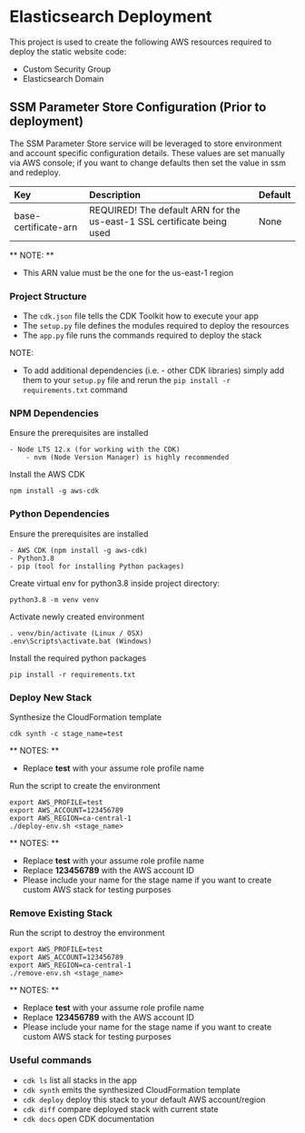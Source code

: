 # Elasticsearch Deployment

This project is used to create the following AWS resources required to deploy
the static website code:

- Custom Security Group
- Elasticsearch Domain


## SSM Parameter Store Configuration (Prior to deployment)

The SSM Parameter Store service will be leveraged to store environment and
account specific configuration details. These values are set manually via AWS
console; if you want to change defaults then set the value in ssm and redeploy.

| Key                  | Description                                                            | Default |
| :------------------- | :--------------------------------------------------------------------- | :------ |
| base-certificate-arn | REQUIRED! The default ARN for the us-east-1 SSL certificate being used | None    |

** NOTE: **

- This ARN value must be the one for the us-east-1 region

### Project Structure

- The `cdk.json` file tells the CDK Toolkit how to execute your app
- The `setup.py` file defines the modules required to deploy the resources
- The `app.py` file runs the commands required to deploy the stack

NOTE:

- To add additional dependencies (i.e. - other CDK libraries) simply add them to
  your `setup.py` file and rerun the `pip install -r requirements.txt` command

### NPM Dependencies

Ensure the prerequisites are installed

```
- Node LTS 12.x (for working with the CDK)
    - nvm (Node Version Manager) is highly recommended
```

Install the AWS CDK

```
npm install -g aws-cdk
```

### Python Dependencies

Ensure the prerequisites are installed

```
- AWS CDK (npm install -g aws-cdk)
- Python3.8
- pip (tool for installing Python packages)
```

Create virtual env for python3.8 inside project directory:

```
python3.8 -m venv venv
```

Activate newly created environment

```
. venv/bin/activate (Linux / OSX)
.env\Scripts\activate.bat (Windows)
```

Install the required python packages

```
pip install -r requirements.txt
```

### Deploy New Stack

Synthesize the CloudFormation template

```
cdk synth -c stage_name=test
```

** NOTES: **

- Replace **test** with your assume role profile name

Run the script to create the environment

```
export AWS_PROFILE=test
export AWS_ACCOUNT=123456789
export AWS_REGION=ca-central-1
./deploy-env.sh <stage_name>
```

** NOTES: **

- Replace **test** with your assume role profile name
- Replace **123456789** with the AWS account ID
- Please include your name for the stage name if you want to create custom AWS
  stack for testing purposes

### Remove Existing Stack

Run the script to destroy the environment

```
export AWS_PROFILE=test
export AWS_ACCOUNT=123456789
export AWS_REGION=ca-central-1
./remove-env.sh <stage_name>
```

** NOTES: **

- Replace **test** with your assume role profile name
- Replace **123456789** with the AWS account ID
- Please include your name for the stage name if you want to create custom AWS
  stack for testing purposes

### Useful commands

- `cdk ls` list all stacks in the app
- `cdk synth` emits the synthesized CloudFormation template
- `cdk deploy` deploy this stack to your default AWS account/region
- `cdk diff` compare deployed stack with current state
- `cdk docs` open CDK documentation
